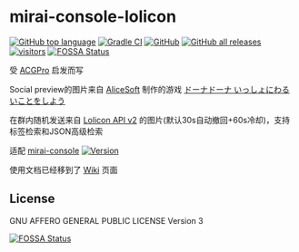 # mirai-console-lolicon
[![GitHub top language](https://img.shields.io/github/languages/top/Samarium150/mirai-console-lolicon?style=flat)](https://kotlinlang.org/)
[![Gradle CI](https://github.com/Samarium150/mirai-console-lolicon/workflows/Gradle%20CI/badge.svg?branch=master)](https://github.com/Samarium150/mirai-console-lolicon/actions?query=workflow%3A%22Gradle+CI%22)
[![GitHub](https://img.shields.io/github/license/Samarium150/mirai-console-lolicon?style=flat)](https://github.com/Samarium150/mirai-console-lolicon/blob/master/LICENSE)
[![GitHub all releases](https://img.shields.io/github/downloads/Samarium150/mirai-console-lolicon/total)](https://github.com/Samarium150/mirai-console-lolicon/releases/latest)
[![visitors](https://visitor-badge.glitch.me/badge?page_id=Samarium150.mirai%2Dconsole%2Dlolicon)]()
[![FOSSA Status](https://app.fossa.com/api/projects/git%2Bgithub.com%2FSamarium150%2Fmirai-console-lolicon.svg?type=shield)](https://app.fossa.com/projects/git%2Bgithub.com%2FSamarium150%2Fmirai-console-lolicon?ref=badge_shield)

受 [ACGPro](https://github.com/ShrBox/ACGPro) 启发而写

Social preview的图片来自 [AliceSoft](https://www.alicesoft.com) 制作的游戏 [ドーナドーナ いっしょにわるいことをしよう](https://www.alicesoft.com/dohnadohna)

在群内随机发送来自 [Lolicon API v2](https://api.lolicon.app/#/setu) 的图片(默认30s自动撤回+60s冷却)，支持标签检索和JSON高级检索

适配 [mirai-console](https://github.com/mamoe/mirai-console) [![Version](https://img.shields.io/badge/version-2.10.2-blue)](https://github.com/mamoe/mirai/releases/tag/v2.10.2)

使用文档已经移到了 [Wiki](https://github.com/Samarium150/mirai-console-lolicon/wiki) 页面

## License

GNU AFFERO GENERAL PUBLIC LICENSE Version 3

[![FOSSA Status](https://app.fossa.com/api/projects/git%2Bgithub.com%2FSamarium150%2Fmirai-console-lolicon.svg?type=large)](https://app.fossa.com/projects/git%2Bgithub.com%2FSamarium150%2Fmirai-console-lolicon?ref=badge_large)
